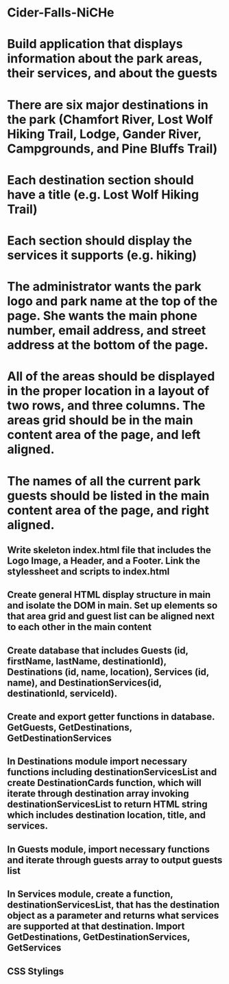 # Cider-Falls-NiCHe

# Build application that displays information about the park areas, their services, and about the guests

# There are six major destinations in the park (Chamfort River, Lost Wolf Hiking Trail, Lodge, Gander River, Campgrounds, and Pine Bluffs Trail)

# Each destination section should have a title (e.g. Lost Wolf Hiking Trail)

# Each section should display the services it supports (e.g. hiking)

# The administrator wants the park logo and park name at the top of the page. She wants the main phone number, email address, and street address at the bottom of the page.

# All of the areas should be displayed in the proper location in a layout of two rows, and three columns. The areas grid should be in the main content area of the page, and left aligned.

# The names of all the current park guests should be listed in the main content area of the page, and right aligned.

## Write skeleton index.html file that includes the Logo Image, a Header, and a Footer. Link the stylessheet and scripts to index.html

## Create general HTML display structure in main and isolate the DOM in main. Set up elements so that area grid and guest list can be aligned next to each other in the main content

## Create database that includes Guests (id, firstName, lastName, destinationId), Destinations (id, name, location), Services (id, name), and DestinationServices(id, destinationId, serviceId).

## Create and export getter functions in database. GetGuests, GetDestinations, GetDestinationServices

## In Destinations module import necessary functions including destinationServicesList and create DestinationCards function, which will iterate through destination array invoking destinationServicesList to return HTML string which includes destination location, title, and services.

## In Guests module, import necessary functions and iterate through guests array to output guests list

## In Services module, create a function, destinationServicesList, that has the destination object as a parameter and returns what services are supported at that destination. Import GetDestinations, GetDestinationServices, GetServices

## CSS Stylings
